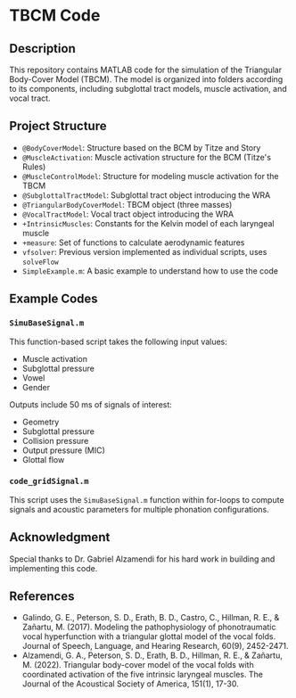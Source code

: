 # TBCM Code

## Description
This repository contains MATLAB code for the simulation of the Triangular Body-Cover Model (TBCM). The model is organized into folders according to its components, including subglottal tract models, muscle activation, and vocal tract.

## Project Structure
- `@BodyCoverModel`: Structure based on the BCM by Titze and Story
- `@MuscleActivation`: Muscle activation structure for the BCM (Titze's Rules)
- `@MuscleControlModel`: Structure for modeling muscle activation for the TBCM
- `@SubglottalTractModel`: Subglottal tract object introducing the WRA
- `@TriangularBodyCoverModel`: TBCM object (three masses)
- `@VocalTractModel`: Vocal tract object introducing the WRA
- `+IntrinsicMuscles`: Constants for the Kelvin model of each laryngeal muscle
- `+measure`: Set of functions to calculate aerodynamic features
- `vfsolver`: Previous version implemented as individual scripts, uses `solveFlow`
- `SimpleExample.m`: A basic example to understand how to use the code

## Example Codes

### `SimuBaseSignal.m`

This function-based script takes the following input values:
- Muscle activation
- Subglottal pressure
- Vowel
- Gender

Outputs include 50 ms of signals of interest:
- Geometry
- Subglottal pressure
- Collision pressure
- Output pressure (MIC)
- Glottal flow

### `code_gridSignal.m`

This script uses the `SimuBaseSignal.m` function within for-loops to compute signals and acoustic parameters for multiple phonation configurations.

## Acknowledgment
Special thanks to Dr. Gabriel Alzamendi for his hard work in building and implementing this code.

## References
- Galindo, G. E., Peterson, S. D., Erath, B. D., Castro, C., Hillman, R. E., & Zañartu, M. (2017). Modeling the pathophysiology of phonotraumatic vocal hyperfunction with a triangular glottal model of the vocal folds. Journal of Speech, Language, and Hearing Research, 60(9), 2452-2471.
- Alzamendi, G. A., Peterson, S. D., Erath, B. D., Hillman, R. E., & Zañartu, M. (2022). Triangular body-cover model of the vocal folds with coordinated activation of the five intrinsic laryngeal muscles. The Journal of the Acoustical Society of America, 151(1), 17-30.
